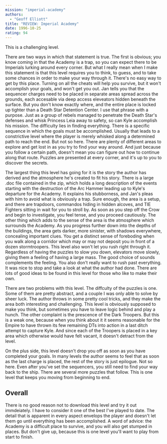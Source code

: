 ```yaml
---
mission: "imperial-academy"
authors: 
  - "Geoff Elliott"
title: "REVIEW: Imperial Academy"
date: 1996-10-25
rating: 94
---
```


This is a challenging level. 

There are two ways in which that statement is true. The first is obvious; you know coming in that the Academy is a trap, so you can expect there to be Imperials lurking around every corner. But what I really mean when I make this statement is that this level requires you to think, to guess, and to take some chances in order to make your way through it. There's no easy way to get by this place. Turning on all the cheats will help you survive, but it won't accomplish your goals, and won't get you out. Jan tells you that the sequencer charges need to be placed in separate areas spread across the grounds, each accesable via deep access eleveators hidden beneath the surface. But you don't know exactly where, and the entire place is locked up tighter than a Death Star Detention Center.
I use that phrase with a purpose. Just as a group of rebels managed to penetrate the Death Star's defenses and whisk Princess Leia away to safety, so can Kyle accomplish his mission. The difficulty lies in finding everything. There is a specific sequence in which the goals must be accomplished. Usually that leads to a constrictive level where the player is merely whisked along a determined path to reach the end. But not so here. There are plenty of different areas to explore and get lost in as you try to find your way around. And just because you follow a certain path, doesn't mean you can figure out how to continue along that route. Puzzles are presented at every corner, and it's up to you to discover the secrets.

The largest thing this level has going for it is the story the author has derived and the atmosphere he's created to fit his story. There is a large .doc file contained in the zip, which holds a long description of the events starting with the destruction of the Arc Hammer leading up to Kyle's departure for the Academy. It explains his stubborness, and Jan's pleas with him to avoid what is obviously a trap. Sure enough, the area is a setup, and there are trapdoors, commandos hiding in hidden alcoves, and TIE Fighters sitting in wait for you to stroll by. As soon as you step off the Crow and begin to investigate, you feel tense, and you proceed cautiously. The other thing which adds to the sense of the area is the atmosphere which surrounds the Academy. As you progress further down into the depths of the buildings, the area gets darker, more sinister, with shadows everywhere, concealing important clues. You get a distinct sense of foreboding when you walk along a corridor which may or may not deposit you in front of a dozen stormtroopers. This level also won't let you rush right through it. Regardless of having the puzzles to slow you down, elevators move slowly, giving them a feeling of having a large mass. The good choice of sounds complements the feeling. You also don't really want to rush past everything. It was nice to stop and take a look at what the author had done. There are lots of good ideas to be found in this level for those who like to make their own.

There are two problems with this level. The diffculty of the puzzles is one. Some of them are pretty abstract, and a couple I was only able to solve by sheer luck. The author throws in some pretty cool tricks, and they make the area both interesting and challenging. This level is obviously supposed to make you think, but sometimes you have to leave logic behind and play a hunch. The other complaint is the prescence of the Dark Troopers. But this is a weak one, because when you think about it it seems reasonable for the Empire to have thrown its few remaining DTs into action in a last ditch attempt to capture Kyle. And since each of the Troopers is placed in a key area which otherwise would have felt vacant, it doesn't detract from the level.

On the plus side, this level doesn't drop you off as soon as you have completed your goals. In many levels the author seems to feel that as soon as the last charge is placed, the rest of the story is just epilogue. Not so here. Even after you've set the sequencers, you still need to find your way back to the ship. There are several more puzzles that follow. This is one level that keeps you moving from beginning to end.

## Overall

There is no good reason not to download this level and try it out immdeiately. I have to consider it one of the best I've played to date. The detail that is apparent in every aspect envelops the player and doesn't let them go until everything has been accomplished. A word of advice: the Academy is a difficult place to survive, and you will also get stumped in places. But don't give up, because this is one level you'll want to play from start to finish.